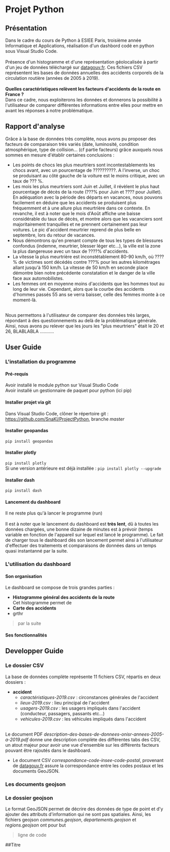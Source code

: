 # Projet Python

## Présentation

Dans le cadre du cours de Python à ESIEE Paris, troisième année Informatique et Applications, réalisation d'un dashbord codé en python sous Visual Studio Code.<br>
<br>
Présence d'un histogramme et d'une représentation géolocalisée à partir d'un jeu de données téléchargé sur [datagouv.fr](https://www.data.gouv.fr/fr/datasets/bases-de-donnees-annuelles-des-accidents-corporels-de-la-circulation-routiere-annees-de-2005-a-2019/#_). Ces fichiers CSV représentent les bases de données annuelles des accidents corporels de la circulation routière (années de 2005 à 2019).<br>
<br>
**Quelles caractéristiques relèvent les facteurs d'accidents de la route en France ?**
<br>
Dans ce cadre, nous exploiterons les données et donnerons la possibilité à l'utilisateur de comparer différentes informations entre elles pour mettre en avant les réponses à notre problématique.

## Rapport d'analyse 

Grâce à la base de données très complète, nous avons pu proposer des facteurs de comparaison très variés (date, luminosité, condition atmosphérique, type de collision... (cf partie facteurs) grâce auxquels nous sommes en mesure d'établir certaines conclusions :
<br>
* Les points de chocs les plus meurtriers sont incontestablements les chocs avant, avec un pourcentage de ??????????. A l'inverse, un choc se produisant au côté gauche de la voiture est le moins critique, avec un taux de ??? %.
* Les mois les plus meurtriers sont Juin et Juillet, il révèlent le plus haut pourcentage de décès de la route (???% pour Juin et ???? pour Juillet). En adéquation avec la période des départs en vacances, nous pouvons facilement en déduire que les accidents se produisent plus fréquemment et à une allure plus meurtrière dans ce contexte. En revanche, il est à noter que le mois d'Août affiche une baisse considérable du taux de décès, et montre alors que les vacanciers sont majoritairement tranquilles et ne prennent certainement pas leur voitures. Le pic d'accident meurtrier reprend de plus belle en septembre, lors du retour de vacances.
* Nous démontrons qu'en prenant compte de tous les types de blessures confondus (indemne, meurtrier, blesser léger etc...), la ville est la zone la plus dangereuse avec un taux de ????% d'accidents.
* La vitesse la plus meurtrière est inconstétablement 80-90 km/h, où ????% de victimes sont décédés contre ???% pour les autres kilométrages allant jusqu'à 150 km/h. La vitesse de 50 km/h en seconde place démontre bien notre précédente constatation et le danger de la ville face aux automobilistes.
* Les femmes ont en moyenne moins d'accidents que les hommes tout au long de leur vie. Cependant, alors que la courbe des accidents d'hommes passés 55 ans se verra baisser, celle des femmes monte à ce moment-là.
<br>
Nous permettons à l'utilisateur de comparer des données très larges, répondant à des questionnements au delà de la problématique générale. Ainsi, nous avons pu relever que les jours les "plus meurtriers" était le 20 et 26, BLABLABLA ...........

## User Guide

### L'installation du programme
#### Pré-requis

Avoir installé le module python sur Visual Studio Code<br>
Avoir installé un gestionnaire de paquet pour python (ici pip)

#### Installer projet via git
Dans Visual Studio Code, clôner le répertoire git : https://github.com/SnaKl/ProjectPython, branche *master*

#### Installer geopandas
`pip install geopandas`

#### Installer plotly

`pip install plotly`<br>
Si une version antérieure est déjà installée : `pip install plotly --upgrade`

#### Installer dash
`pip install dash`

#### Lancement du dashboard
Il ne reste plus qu'à lancer le programme (run)<br>
<br>
Il est à noter que le lancement du dashboard est **très lent**, dû à toutes les données chargées, une bonne dizaine de minutes est à prévoir (temps variable en fonction de l'appareil sur lequel est lancé le programme). Le fait de charger tous le dashboard dès son lancement permet ainsi à l'utilisateur d'effectuer des traitements et comparaisons de données dans un temps quasi instantanné par la suite.

### L'utilisation du dashboard

#### Son organisation

Le dashboard se compose de trois grandes parties :
- **Histogramme général des accidents de la route**
   <br>
   Cet histogramme permet de 
   <br>
- **Carte des accidents**
- grthr
> par la suite 

#### Ses fonctionnalités

## Developper Guide

### Le dossier CSV
La base de données complète représente 11 fichiers CSV, répartis en deux dossiers :<br>

  * **accident**
    * *caractéristiques-2019.csv* : circonstances générales de l'accident
    * *lieux-2019.csv* : lieu principal de l'accident
    * *usagers-2019.csv* : les usagers impliqués dans l'accident (conducteur, passagers, passants etc...)
    * *vehicules-2019.csv* : les véhicules impliqués dans l'accident
    <br>
Le document PDF *description-des-bases-de-donnees-onisr-annees-2005-a-2019.pdf* donne une description complète des différentes tabs des CSV, un atout majeur pour avoir une vue d'ensemble sur les différents facteurs pouvant être rajoutés dans le dashboard.<br>
    
 * Le document CSV *correspondance-code-insee-code-postal*, provenant de [datagouv.fr](https://www.data.gouv.fr/fr/datasets/correspondance-code-insee-code-postal/) assure la correspondance entre les codes postaux et les documents GeoJSON.
 
### Les documents geojson


 
 ### Le dossier geojson

Le format GeoJSON permet de décrire des données de type de point et d'y ajouter des attributs d'information qui ne sont pas spatiales.
Ainsi, les fichiers geojson *communes.geojson*, *departements.geojson* et *regions.geojson* ont pour but


> ligne de code

##Titre <a name="facteurs"></a>

